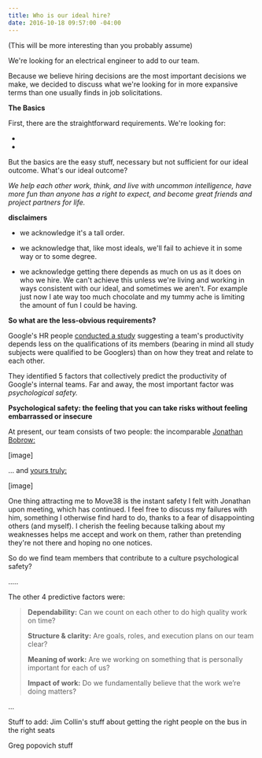 ```yaml
---
title: Who is our ideal hire?
date: 2016-10-18 09:57:00 -04:00
---
```


\(This will be more interesting than you probably assume)

We're looking for an electrical engineer to add to our team.

Because we believe hiring decisions are the most important decisions we make, we decided to discuss what we're looking for in more expansive terms than one usually finds in job solicitations.

**The Basics**

First, there are the straightforward requirements. We're looking for:

* 

* 

But the basics are the easy stuff, necessary but not sufficient for our ideal outcome. What's our ideal outcome?

*We help each other work, think, and live with uncommon intelligence, have more fun than anyone has a right to expect, and become great friends and project partners for life.*

**disclaimers**

* we acknowledge it's a tall order.

* we acknowledge that, like most ideals, we'll fail to achieve it in some way or to some degree.

* we acknowledge getting there depends as much on us as it does on who we hire. We can't achieve this unless we're living and working in ways consistent with our ideal, and sometimes we aren't. For example just now I ate way too much chocolate and my tummy ache is limiting the amount of fun I could be having.

**So what are the less-obvious requirements?**

Google's HR people [conducted a study](https://rework.withgoogle.com/blog/five-keys-to-a-successful-google-team/) suggesting a team's productivity depends less on the qualifications of its members (bearing in mind all study subjects were qualified to be Googlers) than on how they treat and relate to each other.

They identified 5 factors that collectively predict the productivity of Google's internal teams. Far and away, the most important factor was *psychological safety.*

**Psychological safety: the feeling that you can take risks without feeling embarrassed or insecure**

At present, our team consists of two people: the incomparable [Jonathan Bobrow:](http://cargo.jonathanbobrow.com/)

\[image\]

... and [yours truly:](https://nickbentleygames.wordpress.com/)

\[image\]

One thing attracting me to Move38 is the instant safety I felt with Jonathan upon meeting, which has continued. I feel free to discuss my failures with him, something I otherwise find hard to do, thanks to a fear of disappointing others (and myself). I cherish the feeling because talking about my weaknesses helps me accept and work on them, rather than pretending they're not there and hoping no one notices.

So  do we find team members that contribute to a culture psychological safety?

.....

The other 4 predictive factors were:

> **Dependability:** Can we count on each other to do high quality work on time?
>
> **Structure & clarity:** Are goals, roles, and execution plans on our team clear?
>
> **Meaning of work:** Are we working on something that is personally important for each of us?
>
> **Impact of work:** Do we fundamentally believe that the work we’re doing matters?

...

Stuff to add: Jim Collin's stuff about getting the right people on the bus in the right seats

Greg popovich stuff